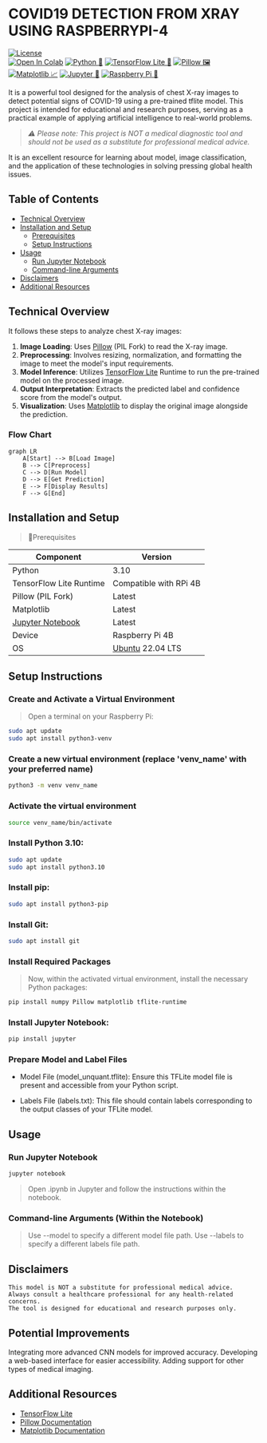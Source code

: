 
# COVID19 DETECTION FROM XRAY USING RASPBERRYPI-4


[![License](https://img.shields.io/github/license/pxvn/chestscanai)](https://github.com/yourusername/chestscanai/blob/main/LICENSE)  
[![Open In Colab](https://colab.research.google.com/assets/colab-badge.svg)](https://colab.research.google.com/github/yourusername/chestscanai) 
[![Python 🐍](https://img.shields.io/badge/python-3.10%2B-blue?logo=python)](https://www.python.org/)
[![TensorFlow Lite 🧠](https://img.shields.io/badge/TensorFlow%20Lite%20Runtime-RPi%204B-green?logo=tensorflow)](https://www.tensorflow.org/lite)
[![Pillow 🖼️](https://img.shields.io/badge/Pillow-Latest-yellow?logo=pypi)](https://pillow.readthedocs.io/)
[![Matplotlib 📈](https://img.shields.io/badge/Matplotlib-Latest-orange?logo=matplotlib)](https://matplotlib.org/)
[![Jupyter 📓](https://img.shields.io/badge/Jupyter%20Notebook-Latest-red?logo=jupyter)](https://jupyter.org/)
[![Raspberry Pi 🍓](https://img.shields.io/badge/Device-Raspberry%20Pi%204B-lightgrey?logo=Raspberry%20Pi)](https://www.raspberrypi.org/)


It is a powerful tool designed for the analysis of chest X-ray images to detect potential signs of COVID-19 using a pre-trained tflite model. This project is intended for educational and research purposes, serving as a practical example of applying artificial intelligence to real-world problems. 

>*⚠️ Please note: This project is NOT a medical diagnostic tool and should not be used as a substitute for professional medical advice.*

It is an excellent resource for learning about model, image classification, and the application of these technologies in solving pressing global health issues.

## Table of Contents

* [Technical Overview](#how-it-works-technical-overview)
 * [Installation and Setup](#installation-and-setup)
    - [Prerequisites](#prerequisites)
    - [Setup Instructions](#setup-instructions)
* [Usage](#usage)
    - [Run Jupyter Notebook](#run-jupyter-notebook)
    - [Command-line Arguments](#command-line-arguments)
* [Disclaimers](#disclaimers)
* [Additional Resources](#additional-resources)


## Technical Overview

It follows these steps to analyze chest X-ray images:

1. **Image Loading**: Uses [Pillow](https://pillow.readthedocs.io/en/stable/) (PIL Fork) to read the X-ray image.
2. **Preprocessing**: Involves resizing, normalization, and formatting the image to meet the model's input requirements.
3. **Model Inference**: Utilizes [TensorFlow Lite](https://www.tensorflow.org/lite) Runtime to run the pre-trained model on the processed image.
4. **Output Interpretation**: Extracts the predicted label and confidence score from the model's output.
5. **Visualization**: Uses [Matplotlib](https://matplotlib.org/stable/contents.html) to display the original image alongside the prediction.

### Flow Chart

```mermaid
graph LR
    A[Start] --> B[Load Image]
    B --> C[Preprocess]
    C --> D[Run Model]
    D --> E[Get Prediction]
    E --> F[Display Results]
    F --> G[End]
```

## Installation and Setup

> 🧩Prerequisites

| Component               | Version               |
|-------------------------|-----------------------|
| Python                  | 3.10                  |
| TensorFlow Lite Runtime | Compatible with RPi 4B |
| Pillow (PIL Fork)       | Latest                |
| Matplotlib              | Latest                |
| [Jupyter Notebook](#run-jupyter-notebook)       | Latest                |
| Device                  | Raspberry Pi 4B       |
| OS                      | [Ubuntu](https://ubuntu.com/download/raspberry-pi) 22.04 LTS      |


## Setup Instructions

### Create and Activate a Virtual Environment

> Open a terminal on your Raspberry Pi:

```bash
sudo apt update
sudo apt install python3-venv
```

### Create a new virtual environment (replace 'venv_name' with your preferred name)
```bash
python3 -m venv venv_name
```

### Activate the virtual environment
```bash
source venv_name/bin/activate
```
### Install Python 3.10:

 ```bash
sudo apt update
sudo apt install python3.10
```

### Install pip:

```bash
sudo apt install python3-pip
```

### Install Git:

```bash
sudo apt install git
```
### Install Required Packages

> Now, within the activated virtual environment, install the necessary Python packages:

```bash
pip install numpy Pillow matplotlib tflite-runtime
```

### Install Jupyter Notebook:

```bash
pip install jupyter
```

### Prepare Model and Label Files
- Model File (model_unquant.tflite): Ensure this TFLite model file is present and accessible from your Python script.

- Labels File (labels.txt): This file should contain labels corresponding to the output classes of your TFLite model. 


## Usage

### Run Jupyter Notebook

```bash
jupyter notebook
```

> Open .ipynb in Jupyter and follow the instructions within the notebook.

### Command-line Arguments (Within the Notebook)

>Use --model to specify a different model file path.
>Use --labels to specify a different labels file path.


## Disclaimers
    This model is NOT a substitute for professional medical advice.
    Always consult a healthcare professional for any health-related concerns.
    The tool is designed for educational and research purposes only.


## Potential Improvements
  Integrating more advanced CNN models for improved accuracy.
  Developing a web-based interface for easier accessibility.
  Adding support for other types of medical imaging.

## Additional Resources
- [TensorFlow Lite](https://www.tensorflow.org/lite)
- [Pillow Documentation](https://pillow.readthedocs.io/en/stable/)
- [Matplotlib Documentation](https://matplotlib.org/stable/contents.html)

